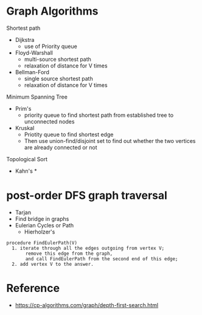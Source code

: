 # Graph Algorithms

Shortest path
* Dijkstra
  * use of Priority queue 
* Floyd-Warshall
  * multi-source shortest path 
  * relaxation of distance for V times
* Bellman-Ford
  * single source shortest path
  * relaxation of distance for V times

Minimum Spanning Tree
* Prim's
  * priority queue to find shortest path from established tree to unconnected nodes 
* Kruskal
  * Priotity queue to find shortest edge
  * Then use union-find/disjoint set to find out whether the two vertices are already connected or not

Topological Sort
* Kahn's
  *  

# post-order DFS graph traversal

* Tarjan
* Find bridge in graphs
* Eulerian Cycles or Path
  * Hierholzer's 
```
procedure FindEulerPath(V)
  1. iterate through all the edges outgoing from vertex V;
       remove this edge from the graph,
       and call FindEulerPath from the second end of this edge;
  2. add vertex V to the answer.
```

# Reference
* https://cp-algorithms.com/graph/depth-first-search.html
